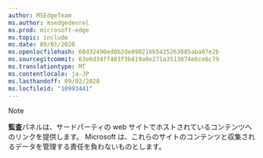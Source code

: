 ```yaml
---
author: MSEdgeTeam
ms.author: msedgedevrel
ms.prod: microsoft-edge
ms.topic: include
ms.date: 09/01/2020
ms.openlocfilehash: 68d32490ed0b2de890216b5425263885aba87e2b
ms.sourcegitcommit: 63e6d34ff483f3b419a0e271a3513874e6ce6c79
ms.translationtype: MT
ms.contentlocale: ja-JP
ms.lasthandoff: 09/02/2020
ms.locfileid: "10993441"
---
```

> [!NOTE]
> **監査**パネルは、サードパーティの web サイトでホストされているコンテンツへのリンクを提供します。  Microsoft は、これらのサイトのコンテンツと収集されるデータを管理する責任を負わないものとします。  
> 

<!-- image links -->  

<!-- links -->  
